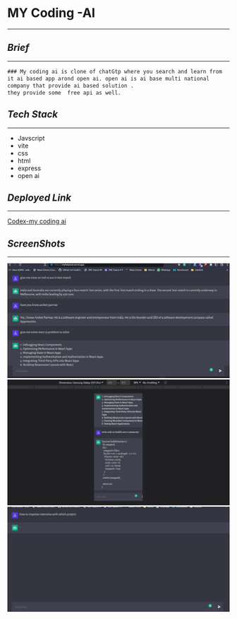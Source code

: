 # **MY Coding -AI**
-------------------

## _Brief_
----------

    ### My coding ai is clone of chatGtp where you search and learn from it ai based app arond open ai. open ai is ai base multi national company that provide ai based solution .
    they provide some  free api as well.


## _Tech Stack_
---------------

- Javscript
- vite
- css
- html
- express
- open ai 

## _Deployed Link_
------------------

[Codex-my coding ai](https://myhelperai.vercel.app "versel link")


## _ScreenShots_
----------------

![home](client/assets/home.png)
![responsive](client/assets/resposive.png)
![client](client/assets/serach.jpg.png)